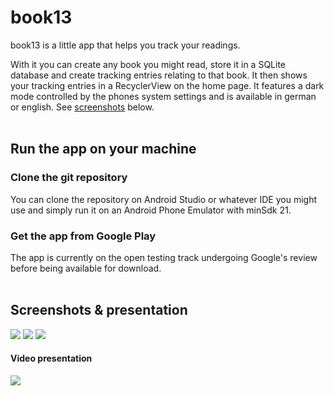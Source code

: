 # book13

book13 is a little app that helps you track your readings.

With it you can create any book you might read, store it in a SQLite database and create tracking entries relating to that book.
It then shows your tracking entries in a RecyclerView on the home page.
It features a dark mode controlled by the phones system settings and is available in german or english. See [screenshots](#screenshots) below.
<br><br>
## Run the app on your machine

### Clone the git repository

You can clone the repository on Android Studio or whatever IDE you might use and simply run it on an Android Phone Emulator with minSdk 21.

### Get the app from Google Play

The app is currently on the open testing track undergoing Google's review before being available for download.
<br><br>
## Screenshots & presentation

![](https://i.imgur.com/B22MiFAl.png) ![](https://i.imgur.com/000sbcAl.png) ![](https://i.imgur.com/KMa7DnLl.png)

#### Video presentation
[![](http://img.youtube.com/vi/VPxtenJNJAw/0.jpg)](https://youtu.be/VPxtenJNJAw)
